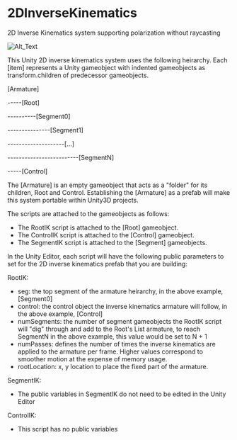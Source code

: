# 2DInverseKinematics
2D Inverse Kinematics system supporting polarization without raycasting

![Alt_Text](https://media.giphy.com/media/QvT8vgEmtPzql2qf5n/source.gif)

This Unity 2D inverse kinematics system uses the following heirarchy. Each [item] represents a Unity gameobject with
indented gameobjects as transform.children of predecessor gameobjects.

[Armature]

-----[Root]
              
----------[Segment0]

---------------[Segment1]

--------------------[...]

-------------------------[SegmentN]

-----[Control]
    
The [Armature] is an empty gameobject that acts as a "folder" for its children, Root and Control. Establishing the [Armature] as a prefab will make this system portable within Unity3D projects. 

The scripts are attached to the gameobjects as follows:

* The RootIK script is attached to the [Root] gameobject.
* The ControlIK script is attached to the [Control] gameobject.
* The SegmentIK script is attached to the [Segment] gameobjects.

In the Unity Editor, each script will have the following public parameters to set for the 2D inverse kinematics prefab that you are building:

RootIK:
* seg: the top segment of the armature heirarchy, in the above example, [Segment0]
* control: the control object the inverse kinematics armature will follow, in the above example, [Control]
* numSegments: the number of segment gameobjects the RootIK script will "dig" through and add to the Root's List<Segment> armature, to reach SegmentN in the above example, this value would be set to N + 1
* numPasses: defines the number of times the inverse kinematics are applied to the armature per frame. Higher values correspond to smoother motion at the expense of memory usage.
* rootLocation: x, y location to place the fixed part of the armature.
    
SegmentIK:
* The public variables in SegmentIK do not need to be edited in the Unity Editor

ControlIK:
* This script has no public variables

